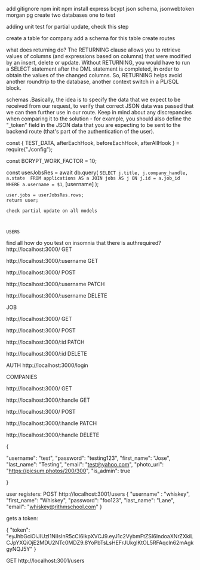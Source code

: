 add gitignore
npm init
npm install express bcypt json schema, jsonwebtoken morgan pg
create two databases one to test

adding unit test for partial update, check this step

create a table for company
add a schema for this table
create routes


what does returning do?
The RETURNING clause allows you to retrieve values of columns (and expressions based on columns) that were modified by an insert, delete or update. Without RETURNING, you would have to run a SELECT statement after the DML statement is completed, in order to obtain the values of the changed columns. So, RETURNING helps avoid another roundtrip to the database, another context switch in a PL/SQL block.


schemas
.Basically, the idea is to specify the data that we expect to be received from our request, to verify that correct JSON data was passed that we can then further use in our route. Keep in mind about any discrepancies when comparing it to the solution - for example, you should also define the "_token" field in the JSON data that you are expecting to be sent to the backend route (that's part of the authentication of the user).


const {
  TEST_DATA,
  afterEachHook,
  beforeEachHook,
  afterAllHook
} = require("./config");


const BCRYPT_WORK_FACTOR = 10;

   const userJobsRes = await db.query(
      `SELECT j.title, j.company_handle, a.state 
        FROM applications AS a
          JOIN jobs AS j ON j.id = a.job_id
        WHERE a.username = $1`,
      [username]
    );

    user.jobs = userJobsRes.rows;
    return user;

    check partial update on all models



    USERS

find all
how do you test on insomnia that there is authrequired?
http://localhost:3000/ GET

http://localhost:3000/:username GET


http://localhost:3000/ POST


http://localhost:3000/:username PATCH


http://localhost:3000/:username DELETE



JOB

http://localhost:3000/ GET

http://localhost:3000/ POST

http://localhost:3000/:id PATCH

http://localhost:3000/:id DELETE


AUTH
http://localhost:3000/login

COMPANIES

http://localhost:3000/ GET

http://localhost:3000/:handle GET

http://localhost:3000/ POST

http://localhost:3000/:handle PATCH

http://localhost:3000/:handle DELETE


{

"username": "test",
"password": "testing123",
"first_name": "Jose",
"last_name": "Testing",
"email": "test@yahoo.com",
"photo_url":  "https://picsum.photos/200/300",
"is_admin": true

}




user registers:
POST http://localhost:3001/users
{
	"username" : "whiskey",
  "first_name": "Whiskey",
  "password": "foo123",
  "last_name": "Lane",
  "email": "whiskey@rithmschool.com"
}


gets a token:

{
  "token": "eyJhbGciOiJIUzI1NiIsInR5cCI6IkpXVCJ9.eyJ1c2VybmFtZSI6IndoaXNrZXkiLCJpYXQiOjE2MDU2NTc0MDZ9.8YoPbTsLsHEFrJUkgIKtOL5RFAqcln62mAgkgyNQJ5Y"
}

GET http://localhost:3001/users

